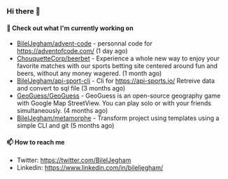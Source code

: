 ### Hi there 👋

#### 👷 Check out what I'm currently working on

- [BilelJegham/advent-code](https://github.com/BilelJegham/advent-code) - personnal code for https://adventofcode.com/ (1 day ago)
- [ChouquetteCorp/beerbet](https://github.com/ChouquetteCorp/beerbet) - Experience a whole new way to enjoy your favorite matches with our sports betting site centered around fun and beers, without any money wagered. (1 month ago)
- [BilelJegham/api-sport-cli](https://github.com/BilelJegham/api-sport-cli) - Cli for https://api-sports.io/ Retreive data and convert to sql file (3 months ago)
- [GeoGuess/GeoGuess](https://github.com/GeoGuess/GeoGuess) - GeoGuess is an open-source geography game with Google Map StreetView. You can play solo or with your friends simultaneously. (4 months ago)
- [BilelJegham/metamorphe](https://github.com/BilelJegham/metamorphe) - Transform project using templates using a simple CLI and git (5 months ago)


#### 📫 How to reach me

- Twitter: https://twitter.com/BilelJegham
- Linkedin: https://www.linkedin.com/in/bileljegham/

